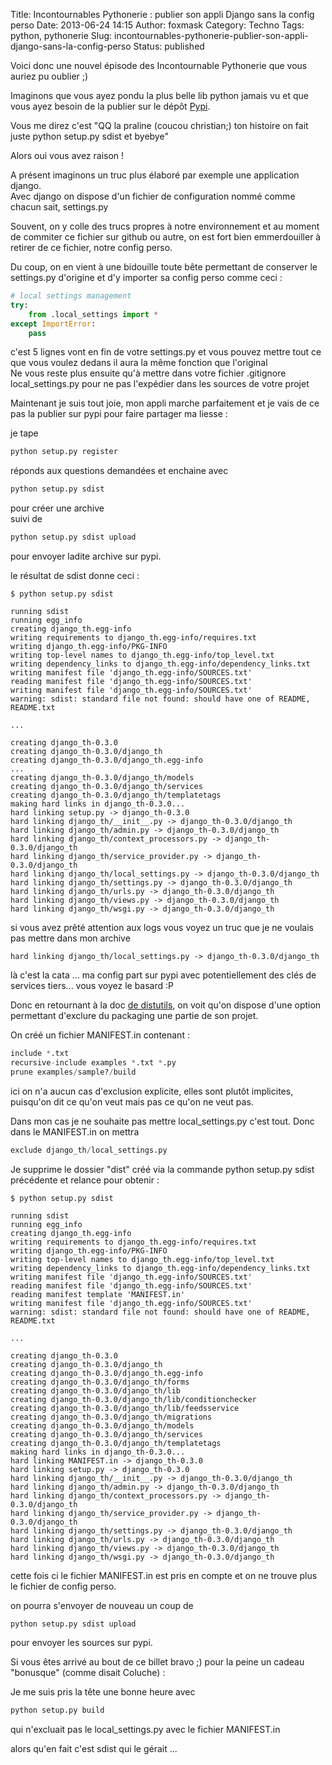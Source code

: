 Title: Incontournables Pythonerie : publier son appli Django sans la config perso
Date: 2013-06-24 14:15
Author: foxmask
Category: Techno
Tags: python, pythonerie
Slug: incontournables-pythonerie-publier-son-appli-django-sans-la-config-perso
Status: published

Voici donc une nouvel épisode des Incontournable Pythonerie que vous
auriez pu oublier ;)

Imaginons que vous ayez pondu la plus belle lib python jamais vu et que
vous ayez besoin de la publier sur le dépôt
[Pypi](https://pypi.python.org/pypi).

Vous me direz c'est "QQ la praline (coucou christian;) ton histoire on
fait juste python setup.py sdist et byebye"

Alors oui vous avez raison !

A présent imaginons un truc plus élaboré par exemple une application
django.  
Avec django on dispose d'un fichier de configuration nommé comme chacun
sait, settings.py

Souvent, on y colle des trucs propres à notre environnement et au moment
de commiter ce fichier sur github ou autre, on est fort bien
emmerdouiller à retirer de ce fichier, notre config perso.

Du coup, on en vient à une bidouille toute bête permettant de conserver
le settings.py d'origine et d'y importer sa config perso comme ceci :

```python
# local settings management
try:
    from .local_settings import *
except ImportError:
    pass
```

c'est 5 lignes vont en fin de votre settings.py et vous pouvez mettre
tout ce que vous voulez dedans il aura la même fonction que l'original  
Ne vous reste plus ensuite qu'à mettre dans votre fichier .gitignore
local\_settings.py pour ne pas l'expédier dans les sources de votre
projet

Maintenant je suis tout joie, mon appli marche parfaitement et je vais
de ce pas la publier sur pypi pour faire partager ma liesse :

je tape

```python
python setup.py register
```

réponds aux questions demandées et enchaine avec

```python
python setup.py sdist
```

pour créer une archive  
suivi de

```python
python setup.py sdist upload
```

pour envoyer ladite archive sur pypi.

le résultat de sdist donne ceci :

```shell
$ python setup.py sdist 

running sdist
running egg_info
creating django_th.egg-info
writing requirements to django_th.egg-info/requires.txt
writing django_th.egg-info/PKG-INFO
writing top-level names to django_th.egg-info/top_level.txt
writing dependency_links to django_th.egg-info/dependency_links.txt
writing manifest file 'django_th.egg-info/SOURCES.txt'
reading manifest file 'django_th.egg-info/SOURCES.txt'
writing manifest file 'django_th.egg-info/SOURCES.txt'
warning: sdist: standard file not found: should have one of README, README.txt

...

creating django_th-0.3.0
creating django_th-0.3.0/django_th
creating django_th-0.3.0/django_th.egg-info
...
creating django_th-0.3.0/django_th/models
creating django_th-0.3.0/django_th/services
creating django_th-0.3.0/django_th/templatetags
making hard links in django_th-0.3.0...
hard linking setup.py -> django_th-0.3.0
hard linking django_th/__init__.py -> django_th-0.3.0/django_th
hard linking django_th/admin.py -> django_th-0.3.0/django_th
hard linking django_th/context_processors.py -> django_th-0.3.0/django_th
hard linking django_th/service_provider.py -> django_th-0.3.0/django_th
hard linking django_th/local_settings.py -> django_th-0.3.0/django_th
hard linking django_th/settings.py -> django_th-0.3.0/django_th
hard linking django_th/urls.py -> django_th-0.3.0/django_th
hard linking django_th/views.py -> django_th-0.3.0/django_th
hard linking django_th/wsgi.py -> django_th-0.3.0/django_th
```

si vous avez prêté attention aux logs vous voyez un truc que je ne
voulais pas mettre dans mon archive

```shell
hard linking django_th/local_settings.py -> django_th-0.3.0/django_th
```

là c'est la cata ... ma config part sur pypi avec potentiellement des
clés de services tiers... vous voyez le basard :P

Donc en retournant à la doc [de
distutils](http://docs.python.org/3/distutils/sourcedist.html), on voit
qu'on dispose d'une option permettant d'exclure du packaging une partie
de son projet.

On créé un fichier MANIFEST.in contenant :

```python
include *.txt
recursive-include examples *.txt *.py
prune examples/sample?/build
```

ici on n'a aucun cas d'exclusion explicite, elles sont plutôt
implicites, puisqu'on dit ce qu'on veut mais pas ce qu'on ne veut pas.

Dans mon cas je ne souhaite pas mettre local\_settings.py c'est tout.
Donc dans le MANIFEST.in on mettra

```python
exclude django_th/local_settings.py
```

Je supprime le dossier "dist" créé via la commande python setup.py sdist
précédente et relance pour obtenir :

```shell
$ python setup.py sdist 

running sdist
running egg_info
creating django_th.egg-info
writing requirements to django_th.egg-info/requires.txt
writing django_th.egg-info/PKG-INFO
writing top-level names to django_th.egg-info/top_level.txt
writing dependency_links to django_th.egg-info/dependency_links.txt
writing manifest file 'django_th.egg-info/SOURCES.txt'
reading manifest file 'django_th.egg-info/SOURCES.txt'
reading manifest template 'MANIFEST.in'
writing manifest file 'django_th.egg-info/SOURCES.txt'
warning: sdist: standard file not found: should have one of README, README.txt

...

creating django_th-0.3.0
creating django_th-0.3.0/django_th
creating django_th-0.3.0/django_th.egg-info
creating django_th-0.3.0/django_th/forms
creating django_th-0.3.0/django_th/lib
creating django_th-0.3.0/django_th/lib/conditionchecker
creating django_th-0.3.0/django_th/lib/feedsservice
creating django_th-0.3.0/django_th/migrations
creating django_th-0.3.0/django_th/models
creating django_th-0.3.0/django_th/services
creating django_th-0.3.0/django_th/templatetags
making hard links in django_th-0.3.0...
hard linking MANIFEST.in -> django_th-0.3.0
hard linking setup.py -> django_th-0.3.0
hard linking django_th/__init__.py -> django_th-0.3.0/django_th
hard linking django_th/admin.py -> django_th-0.3.0/django_th
hard linking django_th/context_processors.py -> django_th-0.3.0/django_th
hard linking django_th/service_provider.py -> django_th-0.3.0/django_th
hard linking django_th/settings.py -> django_th-0.3.0/django_th
hard linking django_th/urls.py -> django_th-0.3.0/django_th
hard linking django_th/views.py -> django_th-0.3.0/django_th
hard linking django_th/wsgi.py -> django_th-0.3.0/django_th
```

cette fois ci le fichier MANIFEST.in est pris en compte et on ne trouve
plus le fichier de config perso.

on pourra s'envoyer de nouveau un coup de

```python
python setup.py sdist upload
```

pour envoyer les sources sur pypi.

Si vous êtes arrivé au bout de ce billet bravo ;) pour la peine un
cadeau "bonusque" (comme disait Coluche) :

Je me suis pris la tête une bonne heure avec

```python
python setup.py build
```

qui n'excluait pas le local\_settings.py avec le fichier MANIFEST.in

alors qu'en fait c'est sdist qui le gérait ...

